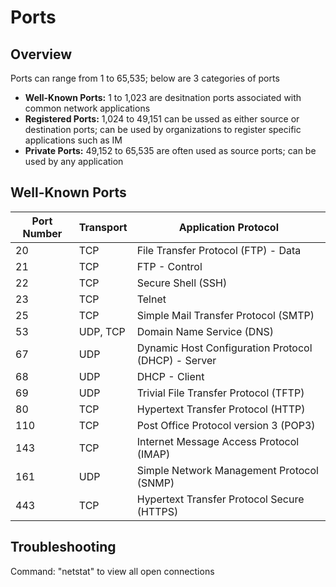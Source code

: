 # Ports

## Overview
Ports can range from 1 to 65,535; below are 3 categories of ports
- **Well-Known Ports:** 1 to 1,023 are desitnation ports associated with common network applications
- **Registered Ports:** 1,024 to 49,151 can be ussed as either source or destination ports; can be used by organizations to register specific applications such as IM
- **Private Ports:** 49,152 to 65,535 are often used as source ports; can be used by any application

## Well-Known Ports
| Port Number | Transport | Application Protocol                             |
|-------------|-----------|--------------------------------------------------|
| 20          | TCP       | File Transfer Protocol (FTP) - Data              |
| 21          | TCP       | FTP - Control                                    |
| 22          | TCP       | Secure Shell (SSH)                               |
| 23          | TCP       | Telnet                                           |
| 25          | TCP       | Simple Mail Transfer Protocol (SMTP)             |
| 53          | UDP, TCP  | Domain Name Service (DNS)                        |
| 67          | UDP       | Dynamic Host Configuration Protocol (DHCP) - Server |
| 68          | UDP       | DHCP - Client                                    |
| 69          | UDP       | Trivial File Transfer Protocol (TFTP)            |
| 80          | TCP       | Hypertext Transfer Protocol (HTTP)               |
| 110         | TCP       | Post Office Protocol version 3 (POP3)            |
| 143         | TCP       | Internet Message Access Protocol (IMAP)          |
| 161         | UDP       | Simple Network Management Protocol (SNMP)        |
| 443         | TCP       | Hypertext Transfer Protocol Secure (HTTPS)       |

## Troubleshooting
Command: "netstat" to view all open connections
